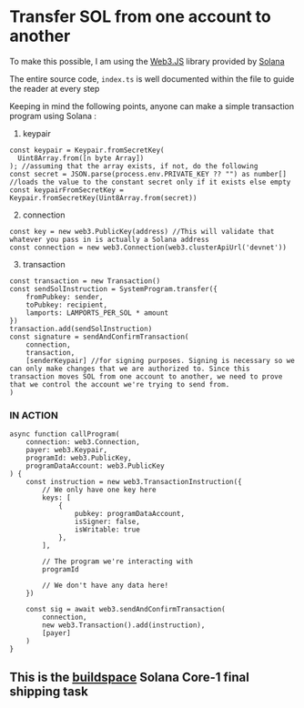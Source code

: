 # Transfer SOL from one account to another

To make this possible, I am using the [Web3.JS](https://docs.solana.com/developing/clients/javascript-api) library provided by [Solana](https://solana.com/)

The entire source code, `index.ts` is well documented within the file to guide the reader at every step

Keeping in mind the following points, anyone can make a simple transaction program using Solana :

1. keypair

```
const keypair = Keypair.fromSecretKey(
  Uint8Array.from([n byte Array])
); //assuming that the array exists, if not, do the following
const secret = JSON.parse(process.env.PRIVATE_KEY ?? "") as number[] //loads the value to the constant secret only if it exists else empty
const keypairFromSecretKey = Keypair.fromSecretKey(Uint8Array.from(secret))
```

2. connection

```
const key = new web3.PublicKey(address) //This will validate that whatever you pass in is actually a Solana address
const connection = new web3.Connection(web3.clusterApiUrl('devnet'))
```

3. transaction

```
const transaction = new Transaction()
const sendSolInstruction = SystemProgram.transfer({
    fromPubkey: sender,
    toPubkey: recipient,
    lamports: LAMPORTS_PER_SOL * amount
})
transaction.add(sendSolInstruction)
const signature = sendAndConfirmTransaction(
    connection,
    transaction,
    [senderKeypair] //for signing purposes. Signing is necessary so we can only make changes that we are authorized to. Since this transaction moves SOL from one account to another, we need to prove that we control the account we're trying to send from.
)
```


### IN ACTION ###

```
async function callProgram(
    connection: web3.Connection,
    payer: web3.Keypair,
    programId: web3.PublicKey,
    programDataAccount: web3.PublicKey
) {
    const instruction = new web3.TransactionInstruction({
        // We only have one key here
        keys: [
            {
                pubkey: programDataAccount,
                isSigner: false,
                isWritable: true
            },
        ],
        
        // The program we're interacting with
        programId
        
        // We don't have any data here!
    })

    const sig = await web3.sendAndConfirmTransaction(
        connection,
        new web3.Transaction().add(instruction),
        [payer]
    )
}
```

## This is the [buildspace](https://buildspace.so/) Solana Core-1 final shipping task
